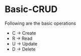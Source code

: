 # Basic-CRUD

Following are the basic operations

- C -> Create
- R -> Read
- U -> Update
- D -> Delete